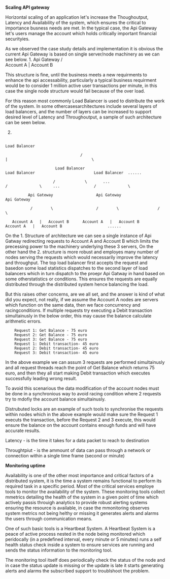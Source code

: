 **Scaling API gateway**

Horizontal scaling of an application let's increase the Thoughoutput, Latency and Availability of the system, which ensures the critical to importance busness needs are met. In the typical case, the Api Gateway let's users manage the account which holds critically important financial securityies. 


As we observed the case study details and implementation it is obvious the current Api Gateway is based on single server/node machinery as we can see below. 
1. 
           Api Gateway
            /        \
    Account A   |   Account B


This structure is fine, until the business meets a new requirments to enhance the api accessability, particularly a typical business requirment would be to consider 1 million active user transactions per minute, in this case the single node structure would fail because of the over load.

For this reason most commonly Load Balancer is used to distribute the work of the system. In some othercasesarchitectures include several layers of load balancers, and the number of layers can be increased to support desired level of Latency and Throughoutput, a sample of such architecture can be seen below.

2. 
                                       
                                                                         Load Balancer
                                                          
                                     /                                          |                                     \
                                                           
                          Load Balancer                                    Load Balancer                          Load Balancer  ......
                          
                         /             \       ...                        /              \     ...               /              \
                          
              Api Gateway                   Api Gateway                 Api Gateway
              
               /        \                   /        \                 /           \
               
       Account A   |   Account B      Account A   |   Account B     Account A   |   Account B                    ......
    
    
On the 1. Structure of architecture we can see a single instance of Api Gatway redirecting requests to Account A and Account B which limits the precessing power to the machinery underlying these 3 servers, On the other hand the 2. structure is more robust and employes many number of nodes serving the requests which would necessarily improve the latency and throughput. The top load balancer first accepts the request and basedon some load statistics dispatches to the second layer of load balancers which in turn dispatch to the proepr Api Gatway in hand based on some otherstatistics or conditions. This ensures the requests are equally distributed through the distributed system hence balancing the load.
    
But this raises other concerns, are we all set, and the answer is kind of what did you expect, not really, if we assume the Account A nodes are servers which function on the same data, then we face concurrency and racingconditions. If multiple requests try executing a Debit transaction simultainusly in the below order, this may cause the balance calculate arithmetic errors.

        Request 1: Get Balance - 75 euro
        Request 2: Get Balance - 75 euro
        Request 3: Get Balance - 75 euro
        Request 1: Debit transaction- 45 euro
        Request 2: Debit transaction- 45 euro
        Request 3: Debit transaction- 45 euro
        
In the above example we can assum 3 requests are performed simultainusly and all request threads reach the point of Get Balance which returns 75 euro, and then they all start making Debit transaction which executes successfully leading wrong result.


To avoid this scenarious the data modification of the account nodes must be done in a synchronious way to avoid racing condition where 2 requests try to mdofiy the account balance simultainusly. 

Distrubuted locks are an example of such tools to synchronise the requests within nodes which in the above example would make sure the Request 1 executs the transaction, before the Request 2 and 3 execute, this would ensure the balance on the account contains enough funds and will have accurate results. 
        
        
Latency - is the time it takes for a data packet to reach to destination

Throughtpiut - is the ammount of data can pass through a network or connection within a single time frame (second or minute)



      








**Monitoring uptime**

Availability is one of the other most importance and critical factors of a distributed system, it is the time a system remains functional to perform its required task in a specific period. Most of the critical services employe tools to monitor the availability of the system. These monitoring tools collect mmetrics detailing the health of the system in a given point of time which actively passis throuigh analytics to provide robust alerting systems ensuring the resource is available, in case the mmonitoring observes system metrics not being helthy or missing it generates alerts and alarms the users through communication means.

One of such basic tools is a Heartbeat System. A Heartbeat System is a peace of active process nested in the node being monitored which peridocally (in a predefined interval, every minute or 5 minutes) runs a self health status check inside a system to ensure services are running and sends the status information to the monitoring tool. 

The monitoring tool itself does periodically check the status of the node and in case the status update is missing or the update is late it starts generating alerts and alarms the subscribed support to troublshoot the problem.


